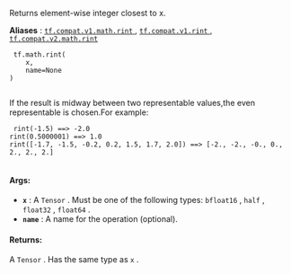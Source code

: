 Returns element-wise integer closest to x.

**Aliases** : [ `tf.compat.v1.math.rint` ](/api_docs/python/tf/math/rint), [ `tf.compat.v1.rint` ](/api_docs/python/tf/math/rint), [ `tf.compat.v2.math.rint` ](/api_docs/python/tf/math/rint)

```
 tf.math.rint(
    x,
    name=None
)
 
```

If the result is midway between two representable values,the even representable is chosen.For example:

```
 rint(-1.5) ==> -2.0
rint(0.5000001) ==> 1.0
rint([-1.7, -1.5, -0.2, 0.2, 1.5, 1.7, 2.0]) ==> [-2., -2., -0., 0., 2., 2., 2.]
 
```

#### Args:
- **`x`** : A  `Tensor` . Must be one of the following types:  `bfloat16` ,  `half` ,  `float32` ,  `float64` .
- **`name`** : A name for the operation (optional).


#### Returns:
A  `Tensor` . Has the same type as  `x` .

